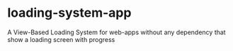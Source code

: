 # loading-system-app
A View-Based Loading System for web-apps without any dependency that show a loading screen with progress 
